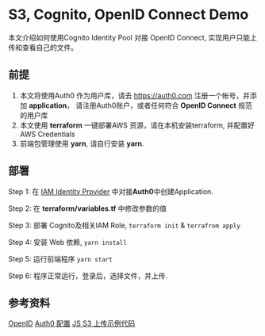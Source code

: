 # S3, Cognito, OpenID Connect Demo

本文介绍如何使用Cognito Identity Pool 对接 OpenID Connect, 实现用户只能上传和查看自己的文件。

## 前提

1. 本文将使用Auth0 作为用户库，请去 https://auth0.com 注册一个帐号，并添加 **application**， 
请注册Auth0账户，或者任何符合 **OpenID Connect** 规范的用户库
2. 本文使用 **terraform** 一键部署AWS 资源，请在本机安装terraform, 并配置好AWS Credentials
3. 前端包管理使用 **yarn**, 请自行安装 **yarn**.

## 部署

Step 1: 在 [IAM Identity Provider](https://console.amazonaws.cn/iam/home#/providers) 中对接**Auth0**中创建Application.

Step 2: 在 **terraform/variables.tf** 中修改参数的值

Step 3: 部署 Cognito及相关IAM Role, `terraform init` & `terrafrom apply`

Step 4: 安装 Web 依赖, `yarn install`

Step 5: 运行前端程序 `yarn start`

Step 6: 程序正常运行，登录后，选择文件，并上传.

## 参考资料

[OpenID](https://docs.aws.amazon.com/cognito/latest/developerguide/open-id.html)
[Auth0 配置](https://auth0.com/docs/integrations/integrating-auth0-amazon-cognito-mobile-apps)
[JS S3 上传示例代码](https://docs.aws.amazon.com/cognito/latest/developerguide/getting-credentials.html#getting-credentials-1.javascript
)
